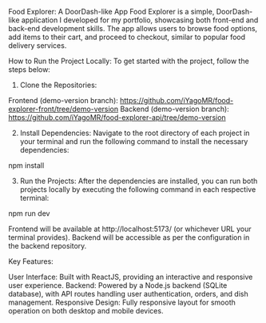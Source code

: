 Food Explorer: A DoorDash-like App
Food Explorer is a simple, DoorDash-like application I developed for my portfolio, showcasing both front-end and back-end development skills. The app allows users to browse food options, add items to their cart, and proceed to checkout, similar to popular food delivery services.

How to Run the Project Locally:
To get started with the project, follow the steps below:

1. Clone the Repositories:

  Frontend (demo-version branch): https://github.com/iYagoMR/food-explorer-front/tree/demo-version
  Backend (demo-version branch): https://github.com/iYagoMR/food-explorer-api/tree/demo-version

2. Install Dependencies: Navigate to the root directory of each project in your terminal and run the following command to install the necessary dependencies:

  npm install

3. Run the Projects: After the dependencies are installed, you can run both projects locally by executing the following command in each respective terminal:

  npm run dev
  
  Frontend will be available at http://localhost:5173/ (or whichever URL your terminal provides).
  Backend will be accessible as per the configuration in the backend repository.
  
Key Features:

User Interface: Built with ReactJS, providing an interactive and responsive user experience.
Backend: Powered by a Node.js backend (SQLite database), with API routes handling user authentication, orders, and dish management.
Responsive Design: Fully responsive layout for smooth operation on both desktop and mobile devices.
